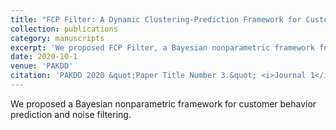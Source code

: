 ```yaml
---
title: "FCP Filter: A Dynamic Clustering-Prediction Framework for Customer Behavior"
collection: publications
category: manuscripts
excerpt: 'We proposed FCP Filter, a Bayesian nonparametric framework for dynamic customer behavior prediction and noise filtering.'
date: 2020-10-1
venue: 'PAKDD'
citation: 'PAKDD 2020 &quot;Paper Title Number 3.&quot; <i>Journal 1</i>. 1(3).'
---
```


We proposed a Bayesian nonparametric framework for customer behavior prediction and noise filtering.

